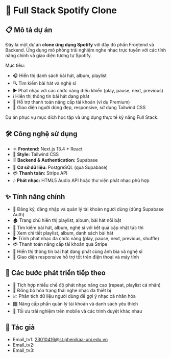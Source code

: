 # 🎵 Full Stack Spotify Clone

## 📋 Mô tả dự án

Đây là một dự án **clone ứng dụng Spotify** với đầy đủ phần Frontend và Backend. Ứng dụng mô phỏng trải nghiệm nghe nhạc trực tuyến với các tính năng chính và giao diện tương tự Spotify.

Mục tiêu:

- 🎧 Hiển thị danh sách bài hát, album, playlist  
- 🔍 Tìm kiếm bài hát và nghệ sĩ  
- ▶️ Phát nhạc với các chức năng điều khiển (play, pause, next, previous)  
- ℹ️ Hiển thị thông tin bài hát đang phát  
- 🛒 Hỗ trợ thanh toán nâng cấp tài khoản (ví dụ Premium)  
- 🎨 Giao diện người dùng đẹp, responsive, sử dụng Tailwind CSS  

Dự án phục vụ mục đích học tập và ứng dụng thực tế kỹ năng Full Stack.

## 🛠 Công nghệ sử dụng

- ⚛️ **Frontend:** Next.js 13.4 + React  
- 🎨 **Style:** Tailwind CSS  
- 🗄 **Backend & Authentication:** Supabase  
- 🐘 **Cơ sở dữ liệu:** PostgreSQL (qua Supabase)  
- 💳 **Thanh toán:** Stripe API  
- 🎶 **Phát nhạc:** HTML5 Audio API hoặc thư viện phát nhạc phù hợp  

## ✨ Tính năng chính

- 🔐 Đăng ký, đăng nhập và quản lý tài khoản người dùng (dùng Supabase Auth)  
- 🏠 Trang chủ hiển thị playlist, album, bài hát nổi bật  
- 🔎 Tìm kiếm bài hát, album, nghệ sĩ với kết quả cập nhật tức thì  
- 📜 Xem chi tiết playlist, album, danh sách bài hát  
- ▶️ Trình phát nhạc đa chức năng (play, pause, next, previous, shuffle)  
- 💳 Thanh toán nâng cấp tài khoản qua Stripe  
- 🎤 Hiển thị thông tin bài hát đang phát cùng ảnh bìa và nghệ sĩ  
- 📱 Giao diện responsive hỗ trợ tốt trên điện thoại và máy tính  

## 🚧 Các bước phát triển tiếp theo

- 🔑 Tích hợp nhiều chế độ phát nhạc nâng cao (repeat, playlist cá nhân)  
- 🔄 Đồng bộ hóa trạng thái nghe nhạc đa thiết bị  
- 📈 Phân tích dữ liệu người dùng để gợi ý nhạc cá nhân hóa  
- 🎛 Nâng cấp phần quản lý tài khoản và danh sách yêu thích  
- 📱 Tối ưu trải nghiệm trên mobile và các trình duyệt khác nhau  

## 👤 Tác giả
- Email_tv1: 23010416@st.phenikaa-uni.edu.vn
- Email_tv2:
- Email_tv3:
